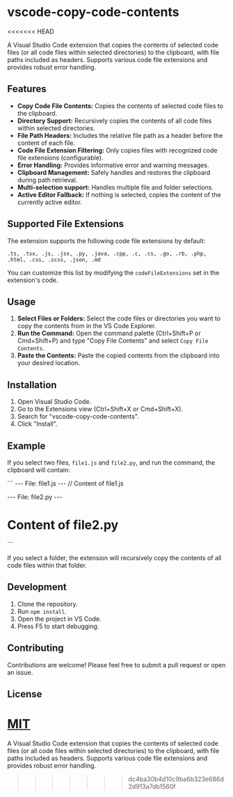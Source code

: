 # vscode-copy-code-contents
<<<<<<< HEAD

A Visual Studio Code extension that copies the contents of selected code files (or all code files within selected directories) to the clipboard, with file paths included as headers. Supports various code file extensions and provides robust error handling.

## Features

* **Copy Code File Contents:** Copies the contents of selected code files to the clipboard.
* **Directory Support:** Recursively copies the contents of all code files within selected directories.
* **File Path Headers:** Includes the relative file path as a header before the content of each file.
* **Code File Extension Filtering:** Only copies files with recognized code file extensions (configurable).
* **Error Handling:** Provides informative error and warning messages.
* **Clipboard Management:** Safely handles and restores the clipboard during path retrieval.
* **Multi-selection support:** Handles multiple file and folder selections.
* **Active Editor Fallback:** If nothing is selected, copies the content of the currently active editor.

## Supported File Extensions

The extension supports the following code file extensions by default:

    .ts, .tsx, .js, .jsx, .py, .java, .cpp, .c, .cs, .go, .rb, .php, .html, .css, .scss, .json, .md

You can customize this list by modifying the `codeFileExtensions` set in the extension's code.

## Usage

1.  **Select Files or Folders:** Select the code files or directories you want to copy the contents from in the VS Code Explorer.
2.  **Run the Command:** Open the command palette (Ctrl+Shift+P or Cmd+Shift+P) and type "Copy File Contents" and select `Copy File Contents`.
3.  **Paste the Contents:** Paste the copied contents from the clipboard into your desired location.

## Installation

1.  Open Visual Studio Code.
2.  Go to the Extensions view (Ctrl+Shift+X or Cmd+Shift+X).
3.  Search for "vscode-copy-code-contents".
4.  Click "Install".

## Example

If you select two files, `file1.js` and `file2.py`, and run the command, the clipboard will contain:

\`\`\`
--- File: file1.js ---
// Content of file1.js

--- File: file2.py ---
# Content of file2.py
\`\`\`

If you select a folder, the extension will recursively copy the contents of all code files within that folder.

## Development

1.  Clone the repository.
2.  Run `npm install`.
3.  Open the project in VS Code.
4.  Press F5 to start debugging.

## Contributing

Contributions are welcome! Please feel free to submit a pull request or open an issue.

## License

[MIT](LICENSE)
=======
A Visual Studio Code extension that copies the contents of selected code files (or all code files within selected directories) to the clipboard, with file paths included as headers. Supports various code file extensions and provides robust error handling.
>>>>>>> dc4ba30b4d10c9ba6b323e686d2d913a7db1560f
